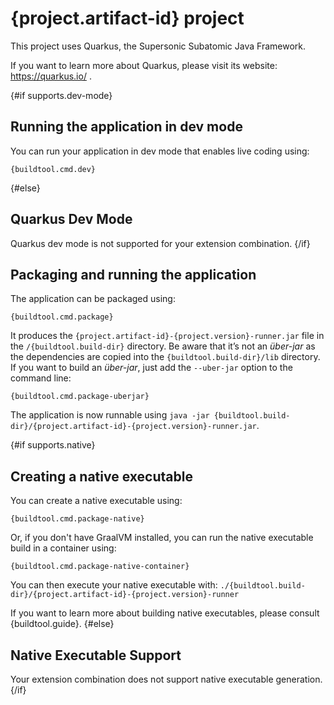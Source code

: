 # {project.artifact-id} project

This project uses Quarkus, the Supersonic Subatomic Java Framework.

If you want to learn more about Quarkus, please visit its website: https://quarkus.io/ .

{#if supports.dev-mode}
## Running the application in dev mode

You can run your application in dev mode that enables live coding using:
```shell script
{buildtool.cmd.dev}
```
{#else}
## Quarkus Dev Mode

Quarkus dev mode is not supported for your extension combination.
{/if}

## Packaging and running the application

The application can be packaged using:
```shell script
{buildtool.cmd.package}
```
It produces the `{project.artifact-id}-{project.version}-runner.jar` file in the `/{buildtool.build-dir}` directory.
Be aware that it’s not an _über-jar_ as the dependencies are copied into the `{buildtool.build-dir}/lib` directory.
If you want to build an _über-jar_, just add the `--uber-jar` option to the command line:
```shell script
{buildtool.cmd.package-uberjar}
```

The application is now runnable using `java -jar {buildtool.build-dir}/{project.artifact-id}-{project.version}-runner.jar`.

{#if supports.native}
## Creating a native executable

You can create a native executable using: 
```shell script
{buildtool.cmd.package-native}
```

Or, if you don't have GraalVM installed, you can run the native executable build in a container using: 
```shell script
{buildtool.cmd.package-native-container}
```

You can then execute your native executable with: `./{buildtool.build-dir}/{project.artifact-id}-{project.version}-runner`

If you want to learn more about building native executables, please consult {buildtool.guide}.
{#else}
## Native Executable Support

Your extension combination does not support native executable generation.
{/if}
